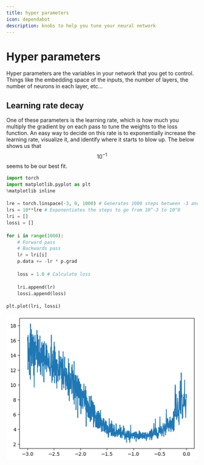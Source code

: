 ```yaml
---
title: hyper parameters
icon: dependabot
description: knobs to help you tune your neural network
---
```


# Hyper parameters

Hyper parameters are the variables in your network that you get to control. Things like the embedding space of the inputs, the number of layers, the number of neurons in each layer, etc...

## Learning rate decay

One of these parameters is the learning rate, which is how much you multiply the gradient by on each pass to tune the weights to the loss function. An easy way to decide on this rate is to exponentially increase the learning rate, visualize it, and identify where it starts to blow up. The below shows us that $$10^{-1}$$ seems to be our best fit.

```python
import torch
import matplotlib.pyplot as plt
%matplotlib inline

lre = torch.linspace(-3, 0, 1000) # Generates 1000 steps between -3 and 0
lrs = 10**lre # Exponentiates the steps to go from 10^-3 to 10^0
lri = []
lossi = []

for i in range(1000):
    # Forward pass
    # Backwards pass
    lr = lri[i]
    p.data += -lr * p.grad

    loss = 1.0 # Calculate loss

    lri.append(lr)
    lossi.append(loss)

plt.plot(lri, lossi)

```

![](./learning-rate-decay.png "Line graph showing learning rate decay")
